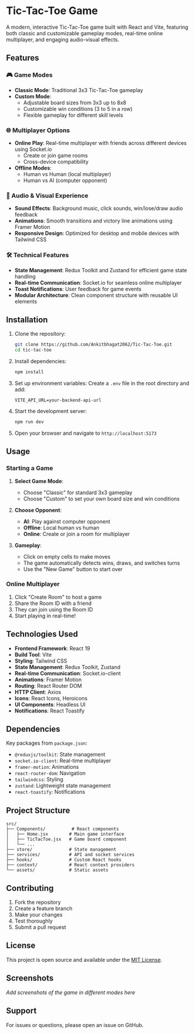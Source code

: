 # Tic-Tac-Toe Game

A modern, interactive Tic-Tac-Toe game built with React and Vite, featuring both classic and customizable gameplay modes, real-time online multiplayer, and engaging audio-visual effects.

## Features

### 🎮 Game Modes
- **Classic Mode**: Traditional 3x3 Tic-Tac-Toe gameplay
- **Custom Mode**:
  - Adjustable board sizes from 3x3 up to 8x8
  - Customizable win conditions (3 to 5 in a row)
  - Flexible gameplay for different skill levels

### 🌐 Multiplayer Options
- **Online Play**: Real-time multiplayer with friends across different devices using Socket.io
  - Create or join game rooms
  - Cross-device compatibility
- **Offline Modes**:
  - Human vs Human (local multiplayer)
  - Human vs AI (computer opponent)

### 🎵 Audio & Visual Experience
- **Sound Effects**: Background music, click sounds, win/lose/draw audio feedback
- **Animations**: Smooth transitions and victory line animations using Framer Motion
- **Responsive Design**: Optimized for desktop and mobile devices with Tailwind CSS

### 🛠️ Technical Features
- **State Management**: Redux Toolkit and Zustand for efficient game state handling
- **Real-time Communication**: Socket.io for seamless online multiplayer
- **Toast Notifications**: User feedback for game events
- **Modular Architecture**: Clean component structure with reusable UI elements

## Installation

1. Clone the repository:
   ```bash
   git clone https://github.com/Ankitbhagat2062/Tic-Tac-Toe.git
   cd tic-tac-toe
   ```

2. Install dependencies:
   ```bash
   npm install
   ```

3. Set up environment variables:
   Create a `.env` file in the root directory and add:
   ```
   VITE_API_URL=your-backend-api-url
   ```

4. Start the development server:
   ```bash
   npm run dev
   ```

5. Open your browser and navigate to `http://localhost:5173`

## Usage

### Starting a Game
1. **Select Game Mode**:
   - Choose "Classic" for standard 3x3 gameplay
   - Choose "Custom" to set your own board size and win conditions

2. **Choose Opponent**:
   - **AI**: Play against computer opponent
   - **Offline**: Local human vs human
   - **Online**: Create or join a room for multiplayer

3. **Gameplay**:
   - Click on empty cells to make moves
   - The game automatically detects wins, draws, and switches turns
   - Use the "New Game" button to start over

### Online Multiplayer
1. Click "Create Room" to host a game
2. Share the Room ID with a friend
3. They can join using the Room ID
4. Start playing in real-time!

## Technologies Used

- **Frontend Framework**: React 19
- **Build Tool**: Vite
- **Styling**: Tailwind CSS
- **State Management**: Redux Toolkit, Zustand
- **Real-time Communication**: Socket.io-client
- **Animations**: Framer Motion
- **Routing**: React Router DOM
- **HTTP Client**: Axios
- **Icons**: React Icons, Heroicons
- **UI Components**: Headless UI
- **Notifications**: React Toastify

## Dependencies

Key packages from `package.json`:
- `@reduxjs/toolkit`: State management
- `socket.io-client`: Real-time multiplayer
- `framer-motion`: Animations
- `react-router-dom`: Navigation
- `tailwindcss`: Styling
- `zustand`: Lightweight state management
- `react-toastify`: Notifications

## Project Structure

```
src/
├── Components/          # React components
│   ├── Home.jsx        # Main game interface
│   ├── TicTacToe.jsx   # Game board component
│   └── ...
├── store/              # State management
├── services/           # API and socket services
├── hooks/              # Custom React hooks
├── context/            # React context providers
└── assets/             # Static assets
```

## Contributing

1. Fork the repository
2. Create a feature branch
3. Make your changes
4. Test thoroughly
5. Submit a pull request

## License

This project is open source and available under the [MIT License](LICENSE).

## Screenshots

*Add screenshots of the game in different modes here*

## Support

For issues or questions, please open an issue on GitHub.

